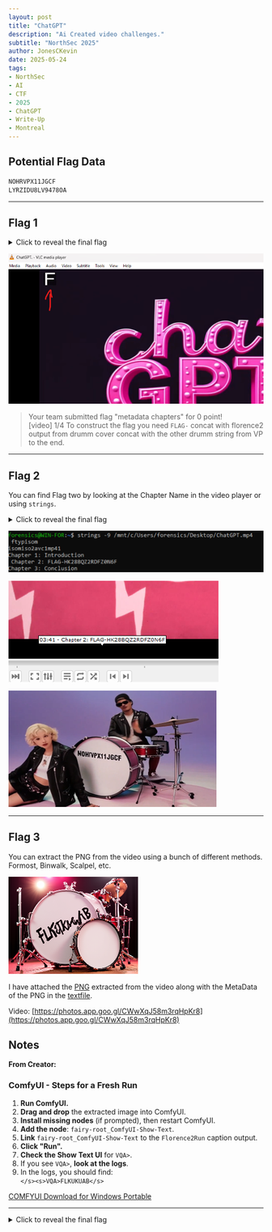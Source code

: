 ```yaml
---
layout: post
title: "ChatGPT"
description: "Ai Created video challenges."
subtitle: "NorthSec 2025"
author: JonesCKevin
date: 2025-05-24
tags:
- NorthSec
- AI
- CTF
- 2025
- ChatGPT
- Write-Up
- Montreal
---
```


## Potential Flag Data

```md
NOHRVPX11JGCF
LYRZIDU8LV9478OA
```

---

## Flag 1

<details>
<summary>Click to reveal the final flag</summary>
**Flag:** `FLAG-LYRZIDU8LV9478OA`
</details>

![ChatGPT_Video_Still](1.png)

> Your team submitted flag "metadata chapters" for 0 point!  
> [video] 1/4 To construct the flag you need `FLAG-` concat with florence2 output from drumm cover concat with the other drumm string from VP to the end.

---

## Flag 2

You can find Flag two by looking at the Chapter Name in the video player or using `strings`.

<details>
<summary>Click to reveal the final flag</summary>
**Flag:** `Chapter 2: FLAG-HK28BQZ2RDFZ0N6F`
</details>

![Image2](2.png)

![Image3](3.png)


![Image4](4.png)

---

## Flag 3

You can extract the PNG from the video using a bunch of different methods. Formost, Binwalk, Scalpel, etc.

![Image5](5.png)

I have attached the [PNG](5.png) extracted from the video along with the MetaData of the PNG in the [textfile](chatgpt_png.txt).

Video: [https://photos.app.goo.gl/CWwXqJ58m3rqHpKr8](https://photos.app.goo.gl/CWwXqJ58m3rqHpKr8)

## Notes

**From Creator:**

### ComfyUI - Steps for a Fresh Run

1. **Run ComfyUI.**
2. **Drag and drop** the extracted image into ComfyUI.
3. **Install missing nodes** (if prompted), then restart ComfyUI.
4. **Add the node**: `fairy-root_ComfyUI-Show-Text`.
5. **Link** `fairy-root_ComfyUI-Show-Text` to the `Florence2Run` caption output.
6. **Click "Run".**
7. **Check the Show Text UI** for `VQA>`.
8. If you see `VQA>`, **look at the logs**.
9. In the logs, you should find:  
    `</s><s>VQA>FLKUKUAB</s>`

[COMFYUI Download for Windows Portable](https://objects.githubusercontent.com/github-production-release-asset-2e65be/589831718/13676d9f-ae8f-4b2f-b64c-d1997e41d703?X-Amz-Algorithm=AWS4-HMAC-SHA256&X-Amz-Credential=releaseassetproduction%2F20250520%2Fus-east-1%2Fs3%2Faws4_request&X-Amz-Date=20250520T232118Z&X-Amz-Expires=300&X-Amz-Signature=33b17af60370d5be1d102a2817a04fb3aa9309e171bd0805b5196052c231c450&X-Amz-SignedHeaders=host&response-content-disposition=attachment%3B%20filename%3DComfyUI_windows_portable_nvidia.7z&response-content-type=application%2Foctet-stream)

---

<details>
<summary>Click to reveal the final flag</summary>

**Final Rebuilt:** `FLAG-FLKUKUABVPX11JGCF`

</details>